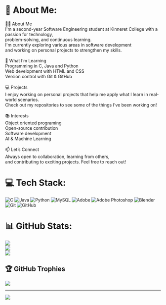 # 💫 About Me:
🧑‍💻 About Me<br>I'm a second-year Software Engineering student at Kinneret College with a passion for technology, <br>problem-solving, and continuous learning. <br>I'm currently exploring various areas in software development <br>and working on personal projects to strengthen my skills.<br><br>🚀 What I’m Learning<br>Programming in C, Java and Python<br>Web development with HTML and CSS<br>Version control with Git & GitHub<br><br>💻 Projects<br>I enjoy working on personal projects that help me apply what I learn in real-world scenarios.<br>Check out my repositories to see some of the things I’ve been working on!<br><br>📚 Interests<br>Object oriented programing<br>Open-source contribution<br>Software development<br>AI & Machine Learning<br><br>📫 Let’s Connect<br>Always open to collaboration, learning from others, <br>and contributing to exciting projects. Feel free to reach out!


# 💻 Tech Stack:
![C](https://img.shields.io/badge/c-%2300599C.svg?style=for-the-badge&logo=c&logoColor=white) ![Java](https://img.shields.io/badge/java-%23ED8B00.svg?style=for-the-badge&logo=openjdk&logoColor=white) ![Python](https://img.shields.io/badge/python-3670A0?style=for-the-badge&logo=python&logoColor=ffdd54) ![MySQL](https://img.shields.io/badge/mysql-4479A1.svg?style=for-the-badge&logo=mysql&logoColor=white) ![Adobe](https://img.shields.io/badge/adobe-%23FF0000.svg?style=for-the-badge&logo=adobe&logoColor=white) ![Adobe Photoshop](https://img.shields.io/badge/adobe%20photoshop-%2331A8FF.svg?style=for-the-badge&logo=adobe%20photoshop&logoColor=white) ![Blender](https://img.shields.io/badge/blender-%23F5792A.svg?style=for-the-badge&logo=blender&logoColor=white) ![Git](https://img.shields.io/badge/git-%23F05033.svg?style=for-the-badge&logo=git&logoColor=white) ![GitHub](https://img.shields.io/badge/github-%23121011.svg?style=for-the-badge&logo=github&logoColor=white)
# 📊 GitHub Stats:
![](https://github-readme-stats.vercel.app/api?username=OmerSheich99&theme=tokyonight&hide_border=false&include_all_commits=false&count_private=false)<br/>
![](https://nirzak-streak-stats.vercel.app/?user=OmerSheich99&theme=tokyonight&hide_border=false)<br/>
![](https://github-readme-stats.vercel.app/api/top-langs/?username=OmerSheich99&theme=tokyonight&hide_border=false&include_all_commits=false&count_private=false&layout=compact)

## 🏆 GitHub Trophies
![](https://github-profile-trophy.vercel.app/?username=OmerSheich99&theme=dracula&no-frame=false&no-bg=true&margin-w=4)

---
[![](https://visitcount.itsvg.in/api?id=OmerSheich99&icon=2&color=1)](https://visitcount.itsvg.in)

<!-- Proudly created with GPRM ( https://gprm.itsvg.in ) -->
